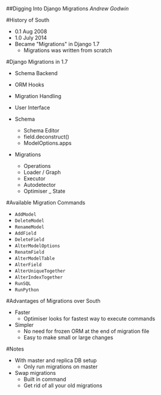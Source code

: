 ##Digging Into Django Migrations
*Andrew Godwin*

#History of South
* 0.1 Aug 2008
* 1.0 July 2014
* Became "Migrations" in Django 1.7
    - Migrations was written from scratch

#Django Migrations in 1.7
* Schema Backend
* ORM Hooks
* Migration Handling
* User Interface

* Schema
    - Schema Editor
    - field.deconstruct()
    - ModelOptions.apps
* Migrations
    - Operations
    - Loader / Graph
    - Executor
    - Autodetector
    - Optimiser
    _ State

#Available Migration Commands 
* `AddModel`
* `DeleteModel`
* `RenameModel`
* `AddField`
* `DeleteField`
* `AlterModelOptions`
* `RenatmField`
* `AlterModelTable`
* `AlterField`
* `AlterUniqueTogether`
* `AlterIndexTogether`
* `RunSQL`
* `RunPython`


#Advantages of Migrations over South
* Faster
    - Optimiser looks for fastest way to execute commands
* Simpler
    - No need for frozen ORM at the end of migration file
    - Easy to make small or large changes

#Notes
* With master and replica DB setup
    - Only run migrations on master
* Swap migrations
    - Built in command
    - Get rid of all your old migrations

